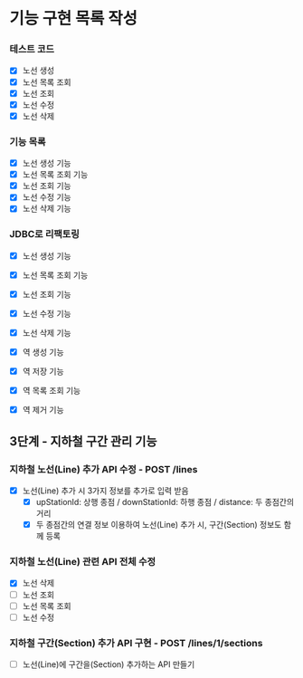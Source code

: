 # 기능 구현 목록 작성

### 테스트 코드
- [x] 노선 생성
- [x] 노선 목록 조회
- [x] 노선 조회
- [x] 노선 수정
- [x] 노선 삭제

### 기능 목록
- [x] 노선 생성 기능
- [x] 노선 목록 조회 기능
- [x] 노선 조회 기능
- [x] 노선 수정 기능
- [x] 노선 삭제 기능

### JDBC로 리팩토링
- [x] 노선 생성 기능
- [x] 노선 목록 조회 기능
- [x] 노선 조회 기능
- [x] 노선 수정 기능
- [x] 노선 삭제 기능

- [x] 역 생성 기능
- [x] 역 저장 기능
- [x] 역 목록 조회 기능
- [x] 역 제거 기능

## 3단계 - 지하철 구간 관리 기능

### 지하철 노선(Line) 추가 API 수정 - POST /lines
- [x] 노선(Line) 추가 시 3가지 정보를 추가로 입력 받음
    - [x] upStationId: 상행 종점 / downStationId: 하행 종점 / distance: 두 종점간의 거리
    - [x] 두 종점간의 연결 정보 이용하여 노선(Line) 추가 시, 구간(Section) 정보도 함께 등록

### 지하철 노선(Line) 관련 API 전체 수정
- [x] 노선 삭제
- [ ] 노선 조회
- [ ] 노선 목록 조회
- [ ] 노선 수정

### 지하철 구간(Section) 추가 API 구현 - POST /lines/1/sections
- [ ] 노선(Line)에 구간을(Section) 추가하는 API 만들기